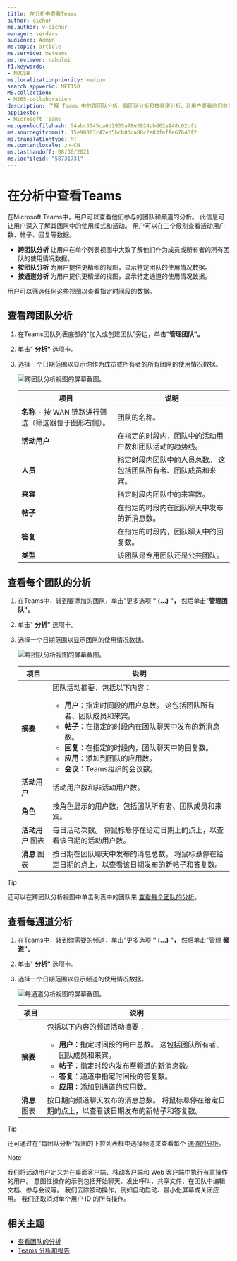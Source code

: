 ```yaml
---
title: 在分析中查看Teams
author: cichur
ms.author: v-cichur
manager: serdars
audience: Admin
ms.topic: article
ms.service: msteams
ms.reviewer: rahulmi
f1.keywords:
- NOCSH
ms.localizationpriority: medium
search.appverid: MET150
MS.collection:
- M365-collaboration
description: 了解 Teams 中的跨团队分析、每团队分析和按频道分析，让用户查看他们参与的团队或频道的使用情况数据。
appliesto:
- Microsoft Teams
ms.openlocfilehash: 54abc3545ca6d2935a78e3924cbd62e948c02bf1
ms.sourcegitcommit: 15e90083c47eb5bcb03ca80c2e83feffe67646f2
ms.translationtype: MT
ms.contentlocale: zh-CN
ms.lasthandoff: 08/30/2021
ms.locfileid: "58731731"
---
```

# <a name="view-analytics-in-teams"></a>在分析中查看Teams

在Microsoft Teams中，用户可以查看他们参与的团队和频道的分析。 此信息可让用户深入了解其团队中的使用模式和活动。 用户可以在三个级别查看活动用户数、帖子、回复等数据。

- **跨团队分析** 让用户在单个列表视图中大致了解他们作为成员或所有者的所有团队的使用情况数据。
- **按团队分析** 为用户提供更精细的视图，显示特定团队的使用情况数据。
- **按通道分析** 为用户提供更精细的视图，显示特定通道的使用情况数据。

用户可以筛选任何这些视图以查看指定时间段的数据。

## <a name="view-cross-team-analytics"></a>查看跨团队分析

1. 在Teams团队列表底部的"加入或创建团队"旁边，单击"**管理团队"。** 
2. 单击" **分析"** 选项卡。
3. 选择一个日期范围以显示你作为成员或所有者的所有团队的使用情况数据。

    ![跨团队分析视图的屏幕截图。](../media/view-analytics-cross-team.png)

    |项目 |说明  |
    |--------|-------------|
    |**名称** - 按 WAN 链路进行筛选（筛选器位于图形右侧）。   |团队的名称。 |
    |**活动用户**   |在指定的时段内，团队中的活动用户数和团队活动的趋势线。
    |**人员**   |指定时段内团队中的人员总数。 这包括团队所有者、团队成员和来宾。|
    |**来宾**   |指定时段内团队中的来宾数。 |
    |**帖子**   |在指定的时段内在团队聊天中发布的新消息数。 |
    |**答复**   |在指定的时段内，团队聊天中的回复数。 |
    |**类型**   |该团队是专用团队还是公共团队。|

## <a name="view-per-team-analytics"></a>查看每个团队的分析

1. 在Teams中，转到要添加的团队，单击"更多选项 **" (...) "，** 然后单击"**管理团队"。**
2. 单击" **分析"** 选项卡。
4. 选择一个日期范围以显示团队的使用情况数据。  

    ![每团队分析视图的屏幕截图。](../media/view-analytics-per-team.png)

    |项目 |说明  |
    |--------|-------------|
    |**摘要**   |团队活动摘要，包括以下内容：<ul><li>**用户**：指定时间段的用户总数。 这包括团队所有者、团队成员和来宾。</li> <li>**帖子**：在指定的时段内在团队聊天中发布的新消息数。</li><li>**回复**：在指定的时段内，团队聊天中的回复数。</li> <li>**应用**：添加到团队的应用数。</li><li>**会议**：Teams组织的会议数。</li> </ul> |
    |**活动用户**   |活动用户数和非活动用户数。|
    |**角色**   |按角色显示的用户数，包括团队所有者、团队成员和来宾。|
    |**活动用户** 图表  |每日活动次数。 将鼠标悬停在给定日期上的点上，以查看该日期的活动用户数。|
    |**消息** 图表  |按日期在团队聊天中发布的消息总数。 将鼠标悬停在给定日期的点上，以查看该日期发布的新帖子和答复数。|

> [!TIP]
> 还可以在跨团队分析视图中单击列表中的团队来 [查看每个团队的分析](#view-cross-team-analytics)。

## <a name="view-per-channel-analytics"></a>查看每通道分析

1. 在Teams中，转到你需要的频道，单击"更多选项 **" (...) "，** 然后单击"管理 **频道"。**
2. 单击" **分析"** 选项卡。
3. 选择一个日期范围以显示频道的使用情况数据。  

    ![每通道分析视图的屏幕截图。](../media/view-analytics-per-channel.png)

    |项目 |说明  |
    |--------|-------------|
    |**摘要**   |包括以下内容的频道活动摘要：<ul><li>**用户**：指定时间段的用户总数。 这包括团队所有者、团队成员和来宾。</li> <li>**帖子**：指定时段内发布至频道的新消息数。</li><li>**答复**：通道中指定时间段的答复数。</li> <li>**应用**：添加到通道的应用数。</li> </ul> |
    |**消息** 图表  |按日期向频道聊天发布的消息总数。 将鼠标悬停在给定日期的点上，以查看该日期发布的新帖子和答复数。|

> [!TIP]
> 还可通过在"每团队分析"视图的下拉列表框中选择频道来查看每个 [通道的分析](#view-per-team-analytics)。
    
> [!NOTE]
> 我们将活动用户定义为在桌面客户端、移动客户端和 Web 客户端中执行有意操作的用户。 意图性操作的示例包括开始聊天、发出呼叫、共享文件、在团队中编辑文档、参与会议等。 我们去除被动操作，例如自动启动、最小化屏幕或关闭应用。 我们还取消对单个用户 ID 的所有操作。

## <a name="related-topics"></a>相关主题

- [查看团队的分析](https://support.office.com/article/view-analytics-for-your-teams-5b8ad4b1-af34-4217-aff4-cd11a820b56b)
- [Teams 分析和报告](teams-reporting-reference.md)